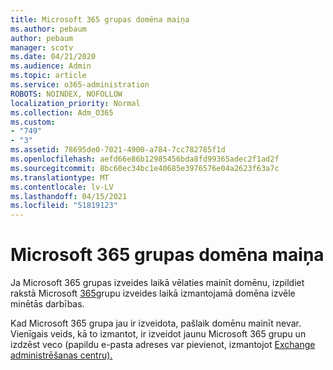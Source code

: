 ```yaml
---
title: Microsoft 365 grupas domēna maiņa
ms.author: pebaum
author: pebaum
manager: scotv
ms.date: 04/21/2020
ms.audience: Admin
ms.topic: article
ms.service: o365-administration
ROBOTS: NOINDEX, NOFOLLOW
localization_priority: Normal
ms.collection: Adm_O365
ms.custom:
- "749"
- "3"
ms.assetid: 78695de0-7021-4900-a784-7cc782785f1d
ms.openlocfilehash: aefd66e86b12985456bda8fd99365adec2f1ad2f
ms.sourcegitcommit: 8bc60ec34bc1e40685e3976576e04a2623f63a7c
ms.translationtype: MT
ms.contentlocale: lv-LV
ms.lasthandoff: 04/15/2021
ms.locfileid: "51819123"
---
```

# <a name="change-the-domain-for-microsoft-365-group"></a>Microsoft 365 grupas domēna maiņa

Ja Microsoft 365 grupas izveides laikā vēlaties mainīt domēnu, izpildiet rakstā Microsoft [365](https://docs.microsoft.com/microsoft-365/admin/create-groups/choose-domain-to-create-groups)grupu izveides laikā izmantojamā domēna izvēle minētās darbības.
  
Kad Microsoft 365 grupa jau ir izveidota, pašlaik domēnu mainīt nevar. Vienīgais veids, kā to izmantot, ir izveidot jaunu Microsoft 365 grupu un izdzēst veco (papildu e-pasta adreses var pievienot, izmantojot [Exchange administrēšanas centru).](https://outlook.office365.com/ecp.aspx)